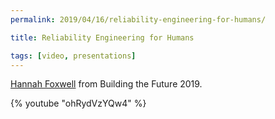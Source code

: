 ```yaml
---
permalink: 2019/04/16/reliability-engineering-for-humans/

title: Reliability Engineering for Humans

tags: [video, presentations]
---
```


<a href="https://twitter.com/HannahFoxwell">Hannah Foxwell</a> from Building the Future 2019.

{% youtube "ohRydVzYQw4" %}
